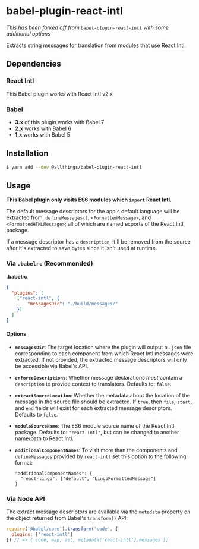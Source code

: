 # babel-plugin-react-intl

_This has been forked off from [`babel-plugin-react-intl`](https://github.com/yahoo/babel-plugin-react-intl) with some additional options_

Extracts string messages for translation from modules that use [React Intl][].
## Dependencies

### React Intl
This Babel plugin works with React Intl v2.x
  
### Babel
- **3.x** of this plugin works with Babel 7
- **2.x** works with Babel 6
- **1.x** works with Babel 5

## Installation

```sh
$ yarn add --dev @allthings/babel-plugin-react-intl
```

## Usage

**This Babel plugin only visits ES6 modules which `import` React Intl.**

The default message descriptors for the app's default language will be extracted from: `defineMessages()`, `<FormattedMessage>`, and `<FormattedHTMLMessage>`; all of which are named exports of the React Intl package.

If a message descriptor has a `description`, it'll be removed from the source after it's extracted to save bytes since it isn't used at runtime.

### Via `.babelrc` (Recommended)

**.babelrc**

```json
{
  "plugins": [
    ["react-intl", {
        "messagesDir": "./build/messages/"
    }]
  ]
}
```

#### Options

- **`messagesDir`**: The target location where the plugin will output a `.json` file corresponding to each component from which React Intl messages were extracted. If not provided, the extracted message descriptors will only be accessible via Babel's API.

- **`enforceDescriptions`**: Whether message declarations _must_ contain a `description` to provide context to translators. Defaults to: `false`.

- **`extractSourceLocation`**: Whether the metadata about the location of the message in the source file should be extracted. If `true`, then `file`, `start`, and `end` fields will exist for each extracted message descriptors. Defaults to `false`.

- **`moduleSourceName`**: The ES6 module source name of the React Intl package. Defaults to: `"react-intl"`, but can be changed to another name/path to React Intl.

- **`additionalComponentNames`**: To visit more than the components and `defineMessages` provided by `react-intl` set this option to the following format:

  ```
  "additionalComponentNames": {
    "react-lingo": ["default", "LingoFormattedMessage"]
  }
  ```  

### Via Node API

The extract message descriptors are available via the `metadata` property on the object returned from Babel's `transform()` API:

```javascript
require('@babel/core').transform('code', {
  plugins: ['react-intl']
}) // => { code, map, ast, metadata['react-intl'].messages };
```


[React Intl]: http://formatjs.io/react/
